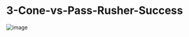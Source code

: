 # 3-Cone-vs-Pass-Rusher-Success
![image](https://github.com/jarachit/3-cone-vs-Pass-rusher-Success/assets/112971725/b4fc7119-45b8-4522-9f94-4d5c7f8fb952)

